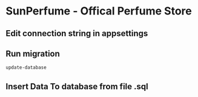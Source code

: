 # SunPerfume - Offical Perfume Store
## Edit connection string in appsettings
## Run migration 
``` sh
update-database
```
## Insert Data To database from file .sql
